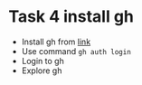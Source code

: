 # Task 4 install gh

* Install gh from [link](https://github.com/cli/cli/releases/tag/v2.52.0)
* Use command `gh auth login`
* Login to gh
* Explore gh
